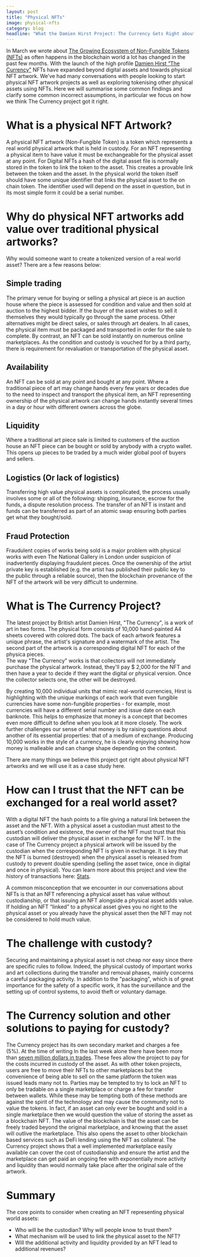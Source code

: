 ```yaml
---
layout: post
title: "Physical NFTs"
image: physical-nfts
category: blog
headline: "What the Damien Hirst Project: The Currency Gets Right about Physical NFTs"
---
```


In March we wrote about [The Growing Ecosystem of Non-Fungible Tokens (NFTs)](https://appliedblockchain.com/growing-ecosystem-non-fungible-tokens) as often happens in the blockchain world a lot has changed in the past few months. With the launch of the high profile [Damien Hirst “The Currency”](https://www.heni.com/) NFTs have expanded beyond digital assets and towards physical NFT artwork. We’ve had many conversations with people looking to start physical NFT artwork projects as well as exploring tokenising other physical assets using NFTs. Here we will summarise some common findings and clarify some common incorrect assumptions, in particular we focus on how we think The Currency project got it right.

# What is a physical NFT Artwork?

A physical NFT artwork (Non-Fungible Token) is a token which represents a real world physical artwork that is held in custody. For an NFT representing a physical item to have value it must be exchangeable for the physical asset at any point. For Digital NFTs a hash of the digital asset file is normally stored in the token to link the token to the asset. This creates a provable link between the token and the asset. In the physical world the token itself should have some unique identifier that links the physical asset to the on chain token. The identifier used will depend on the asset in question, but in its most simple form it could be a serial number.

# Why do physical NFT artworks add value over traditional physical artworks?

Why would someone want to create a tokenized version of a real world asset? There are a few reasons below:

## Simple trading

The primary venue for buying or selling a physical art piece is an auction house where the piece is assessed for condition and value and then sold at auction to the highest bidder. If the buyer of the asset wishes to sell it themselves they would typically go through the same process. Other alternatives might be direct sales, or sales through art dealers. In all cases, the physical item must be packaged and transported in order for the sale to complete. By contrast, an NFT can be sold instantly on numerous online marketplaces. As the condition and custody is vouched for by a third party, there is requirement for revaluation or transportation of the physical asset.

## Availability

An NFT can be sold at any point and bought at any point. Where a traditional piece of art may change hands every few years or decades due to the need to inspect and transport the physical item, an NFT representing ownership of the physical artwork can change hands instantly several times in a day or hour with different owners across the globe.

## Liquidity

Where a traditional art piece sale is limited to customers of the auction house an NFT piece can be bought or sold by anybody with a crypto wallet. This opens up pieces to be traded by a much wider global pool of buyers and sellers.

## Logistics (Or lack of logistics)

Transferring high value physical assets is complicated, the process usually involves some or all of the following: shipping, insurance, escrow for the funds, a dispute resolution process. The transfer of an NFT is instant and funds can be transferred as part of an atomic swap ensuring both parties get what they bought/sold.

## Fraud Protection

Fraudulent copies of works being sold is a major problem with physical works with even The National Gallery in London under suspicion of inadvertently displaying fraudulent pieces. Once the ownership of the artist private key is established (e.g. the artist has published their public key to the public through a reliable source), then the blockchain provenance of the NFT of the artwork will be very difficult to undermine.

# What is The Currency Project?

The latest project by British artist Damien Hirst, "The Currency", is a work of art in two forms. The physical form consists of 10,000 hand-painted A4 sheets covered with colored dots. The back of each artwork features a unique phrase, the artist's signature and a watermark of the artist. The second part of the artwork is a corresponding digital NFT for each of the physica pieces.  
The way "The Currency" works is that collectors will not immediately purchase the physical artwork. Instead, they'll pay $ 2,000 for the NFT and then have a year to decide if they want the digital or physical version. Once the collector selects one, the other will be destroyed.

By creating 10,000 individual units that mimic real-world currencies, Hirst is highlighting with the unique markings of each work that even fungible currencies have some non-fungible properties - for example, most currencies will have a different serial number and issue date on each banknote. This helps to emphasize that money is a concept that becomes even more difficult to define when you look at it more closely. The work further challenges our sense of what money is by raising questions about another of its essential properties: that of a medium of exchange. Producing 10,000 works in the style of a currency, he is clearly enjoying showing how money is malleable and can change shape depending on the context.

There are many things we believe this project got right about physical NFT artworks and we will use it as a case study here.

# How can I trust that the NFT can be exchanged for a real world asset?

With a digital NFT the hash points to a file giving a natural link between the asset and the NFT. With a physical asset a custodian must attest to the asset’s condition and existence, the owner of the NFT must trust that this custodian will deliver the physical asset in exchange for the NFT. In the case of The Currency project a physical artwork will be issued by the custodian when the corresponding NFT is given in exchange. It is key that the NFT is burned (destroyed) when the physical asset is released from custody to prevent double spending (selling the asset twice, once in digital and once in physical). You can learn more about this project and view the history of transactions here: [Stats](https://currency.nft.heni.com/stats).

A common misconception that we encounter in our conversations about NFTs is that an NFT referencing a physical asset has value without custodianship, or that issuing an NFT alongside a physical asset adds value. If holding an NFT “linked” to a physical asset gives you no right to the physical asset or you already have the physical asset then the NFT may not be considered to hold much value.

# The challenge with custody?

Securing and maintaining a physical asset is not cheap nor easy since there are specific rules to follow. Indeed, the physical custody of important works and art collections during the transfer and removal phases, mainly concerns a careful packaging activity. In addition to the "packaging", which is of great importance for the safety of a specific work, it has the surveillance and the setting up of control systems, to avoid theft or voluntary damage.

# The Currency solution and other solutions to paying for custody?

The Currency project has its own secondary market and charges a fee (5%). At the time of writing In the last week alone there have been more than [seven million dollars in trades](https://nft.heni.com/stats). These fees allow the project to pay for the costs incurred in custody of the asset. As with other token projects, users are free to move their NFTs to other marketplaces but the convenience of being able to sell on the same platform the token was issued leads many not to. Parties may be tempted to try to lock an NFT to only be tradable on a single marketplace or charge a fee for transfer between wallets. While these may be tempting both of these methods are against the spirit of the technology and may cause the community not to value the tokens. In fact, if an asset can only ever be bought and sold in a single marketplace then we would question the value of storing the asset as a blockchain NFT. The value of the blockchain is that the asset can be freely traded beyond the original marketplace, and knowing that the asset will outlive the marketplace. This also opens the asset to other blockchain based services such as DeFi lending using the NFT as collateral. The Currency project shows that a well implemented marketplace easily available can cover the cost of custodianship and ensure the artist and the marketplace can get paid an ongoing fee with exponentially more activity and liquidity than would normally take place after the original sale of the artwork.

# Summary

The core points to consider when creating an NFT representing physical world assets:
- Who will be the custodian? Why will people know to trust them?
- What mechanism will be used to link the physical asset to the NFT?
- Will the additional activity and liquidity provided by an NFT lead to additional revenues?
